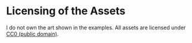 # Licensing of the Assets

I do not own the art shown in the examples. 
All assets are licensed under [CC0 (public domain)](https://creativecommons.org/public-domain/cc0/).